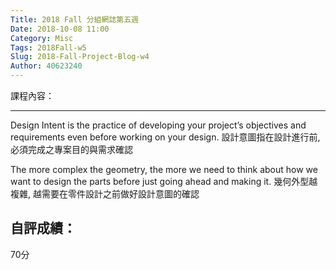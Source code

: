 ```yaml
---
Title: 2018 Fall 分組網誌第五週
Date: 2018-10-08 11:00
Category: Misc
Tags: 2018Fall-w5
Slug: 2018-Fall-Project-Blog-w4
Author: 40623240
---
```




<!-- PELICAN_END_SUMMARY -->

課程內容：

----
Design Intent is the practice of developing your project’s objectives and requirements even before working on your design. 設計意圖指在設計進行前, 必須完成之專案目的與需求確認

The more complex the geometry, the more we need to think about how we want to design the parts before just going ahead and making it. 幾何外型越複雜, 越需要在零件設計之前做好設計意圖的確認

自評成績：
----
70分



